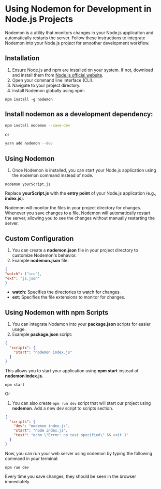 # Using Nodemon for Development in Node.js Projects

Nodemon is a utility that monitors changes in your Node.js application and automatically restarts the server. Follow these instructions to integrate Nodemon into your Node.js project for smoother development workflow.

## Installation
1. Ensure Node.js and npm are installed on your system. If not, download and install them from [Node.js official website](https://nodejs.org/).
2. Open your command line interface (CLI).
3. Navigate to your project directory.
4. Install Nodemon globally using npm:

```shell
npm install -g nodemon
 ```

## Install nodemon as a development dependency:

```bash
npm install nodemon --save-dev
```
or

```bash
yarn add nodemon --dev
```

## Using Nodemon

1. Once Nodemon is installed, you can start your Node.js application using the nodemon command instead of node.


```shell
nodemon yourScript.js
```

Replace **yourScript.js** with the **entry point** of your Node.js application (e.g., **index.js**). 

Nodemon will monitor the files in your project directory for changes. Whenever you save changes to a file, Nodemon will automatically restart the server, allowing you to see the changes without manually restarting the server.

## Custom Configuration

1. You can create a **nodemon.json** file in your project directory to customize Nodemon's behavior.
2. Example **nodemon.json** file:


```json
{
"watch": ["src"],
"ext": "js,json"
}
```

- **watch:** Specifies the directories to watch for changes.
- **ext:** Specifies the file extensions to monitor for changes.

## Using Nodemon with npm Scripts

1. You can integrate Nodemon into your **package.json** scripts for easier usage.
2. Example **package.json** script:

```json
{
  "scripts": {
    "start": "nodemon index.js"
  }
}
```

This allows you to start your application using **npm start** instead of **nodemon index.js**.

```shell 
npm start
```

Or 

1. You can also create `npm run dev` script that will start our project using **nodemon**. Add a new dev script to scripts section.

```json
{
  "scripts": {
    "dev": "nodemon index.js",
    "start": "node index.js",
    "test": "echo \"Error: no test specified\" && exit 1"
  }
}
```

Now, you can run your web server using nodemon by typing the following command in your terminal:

```shell 
npm run dev
```

Every time you save changes, they should be seen in the browser immediately.